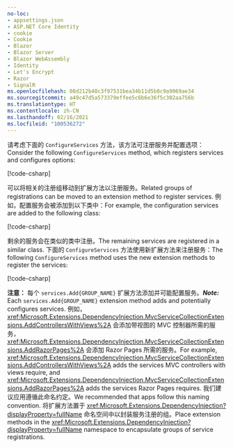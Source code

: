 ```yaml
---
no-loc:
- appsettings.json
- ASP.NET Core Identity
- cookie
- Cookie
- Blazor
- Blazor Server
- Blazor WebAssembly
- Identity
- Let's Encrypt
- Razor
- SignalR
ms.openlocfilehash: 08d212b48c3f97531bea34b11d5b8c9a9069ae34
ms.sourcegitcommit: a49c47d5a573379effee5c6b6e36f5c302aa756b
ms.translationtype: HT
ms.contentlocale: zh-CN
ms.lasthandoff: 02/16/2021
ms.locfileid: "100536272"
---
```

<a name="csc"></a>

<span data-ttu-id="97f35-101">请考虑下面的 `ConfigureServices` 方法，该方法可注册服务并配置选项：</span><span class="sxs-lookup"><span data-stu-id="97f35-101">Consider the following `ConfigureServices` method, which registers services and configures options:</span></span>

[!code-csharp[](~/fundamentals/configuration/index/samples/3.x/ConfigSample/Startup2.cs?name=snippet)]

<span data-ttu-id="97f35-102">可以将相关的注册组移动到扩展方法以注册服务。</span><span class="sxs-lookup"><span data-stu-id="97f35-102">Related groups of registrations can be moved to an extension method to register services.</span></span> <span data-ttu-id="97f35-103">例如，配置服务会被添加到以下类中：</span><span class="sxs-lookup"><span data-stu-id="97f35-103">For example, the configuration services are added to the following class:</span></span>

[!code-csharp[](~/fundamentals/configuration/index/samples/3.x/ConfigSample/Options/MyConfigServiceCollectionExtensions.cs)]

<span data-ttu-id="97f35-104">剩余的服务会在类似的类中注册。</span><span class="sxs-lookup"><span data-stu-id="97f35-104">The remaining services are registered in a similar class.</span></span> <span data-ttu-id="97f35-105">下面的 `ConfigureServices` 方法使用新扩展方法来注册服务：</span><span class="sxs-lookup"><span data-stu-id="97f35-105">The following `ConfigureServices` method uses the new extension methods to register the services:</span></span>

[!code-csharp[](~/fundamentals/configuration/index/samples/3.x/ConfigSample/Startup4.cs?name=snippet)]

<span data-ttu-id="97f35-106">**注意：** 每个 `services.Add{GROUP_NAME}` 扩展方法添加并可能配置服务。</span><span class="sxs-lookup"><span data-stu-id="97f35-106">**_Note:_** Each `services.Add{GROUP_NAME}` extension method adds and potentially configures services.</span></span> <span data-ttu-id="97f35-107">例如，<xref:Microsoft.Extensions.DependencyInjection.MvcServiceCollectionExtensions.AddControllersWithViews%2A> 会添加带视图的 MVC 控制器所需的服务，<xref:Microsoft.Extensions.DependencyInjection.MvcServiceCollectionExtensions.AddRazorPages%2A> 会添加 Razor Pages 所需的服务。</span><span class="sxs-lookup"><span data-stu-id="97f35-107">For example, <xref:Microsoft.Extensions.DependencyInjection.MvcServiceCollectionExtensions.AddControllersWithViews%2A> adds the services MVC controllers with views require, and <xref:Microsoft.Extensions.DependencyInjection.MvcServiceCollectionExtensions.AddRazorPages%2A> adds the services Razor Pages requires.</span></span> <span data-ttu-id="97f35-108">我们建议应用遵循此命名约定。</span><span class="sxs-lookup"><span data-stu-id="97f35-108">We recommended that apps follow this naming convention.</span></span> <span data-ttu-id="97f35-109">将扩展方法置于 <xref:Microsoft.Extensions.DependencyInjection?displayProperty=fullName> 命名空间中以封装服务注册的组。</span><span class="sxs-lookup"><span data-stu-id="97f35-109">Place extension methods in the <xref:Microsoft.Extensions.DependencyInjection?displayProperty=fullName> namespace to encapsulate groups of service registrations.</span></span>
